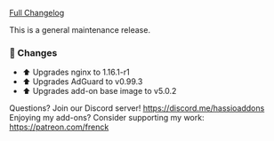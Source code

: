 [Full Changelog][changelog]

This is a general maintenance release.

### 🔨 Changes

- :arrow_up: Upgrades nginx to 1.16.1-r1
- :arrow_up: Upgrades AdGuard to v0.99.3
- :arrow_up: Upgrades add-on base image to v5.0.2

[changelog]: https://github.com/hassio-addons/addon-adguard-home/compare/v2.2.3...v2.2.4

Questions? Join our Discord server! https://discord.me/hassioaddons
Enjoying my add-ons? Consider supporting my work: https://patreon.com/frenck